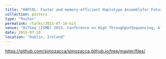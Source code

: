 ```yaml
---
title: "HAPCOL: Faster and memory-efficient Haplotype Assemblyfor Future-Generation-Reads"
collection: posters
type: "Poster"
permalink: /talks/2015-07-10-hit
venue: "HiTSeq (ISMB) 2015, Conference on High ThroughputSequencing, Algorithms and Applications"
date: 2015-07-10
location: "Dublin, Ireland"
---
```


https://github.com/simozacca/simozacca.github.io/tree/master/files/

